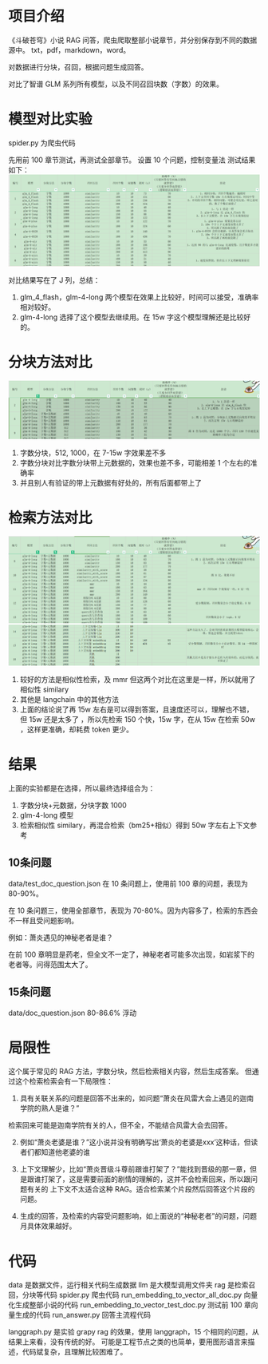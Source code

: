 # 项目介绍
《斗破苍穹》小说 RAG 问答，爬虫爬取整部小说章节，并分别保存到不同的数据源中。
txt，pdf，markdown，word。

对数据进行分块，召回，根据问题生成回答。

对比了智谱 GLM 系列所有模型，以及不同召回块数（字数）的效果。


# 模型对比实验
spider.py 为爬虫代码

先用前 100 章节测试，再测试全部章节。
设置 10 个问题，控制变量法
测试结果如下：
![](data/img/1.png)

对比结果写在了 J 列，总结：

1. glm_4_flash，glm-4-long 两个模型在效果上比较好，时间可以接受，准确率相对较好。
2. glm-4-long 选择了这个模型去继续用。在 15w 字这个模型理解还是比较好的。


# 分块方法对比
![](data/img/2.png)
1. 字数分块，512, 1000，在 7-15w 字效果差不多
2. 字数分块对比字数分块带上元数据的，效果也差不多，可能相差 1 个左右的准确率
3. 并且别人有验证的带上元数据有好处的，所有后面都带上了


# 检索方法对比
![](data/img/3.png)
![](data/img/4.png)
1. 较好的方法是相似性检索，及 mmr 但这两个对比在这里是一样，所以就用了相似性 similary
2. 其他是 langchain 中的其他方法
3. 上面的结论说了再 15w 左右是可以得到答案，且速度还可以，理解也不错，但 15w 还是太多了
，所以先检索 150 个快，15w 字，在从 15w 在检索 50w ，这样更准确，却耗费 token 更少。


# 结果
上面的实验都是在选择，所以最终选择组合为：
1. 字数分块+元数据，分块字数 1000
2. glm-4-long 模型
3. 检索相似性 similary，再混合检索（bm25+相似）得到 50w 字左右上下文参考

## 10条问题
data/test_doc_question.json
在 10 条问题上，使用前 100 章的问题，表现为 80-90%。

在 10 条问题三，使用全部章节，表现为 70-80%。因为内容多了，检索的东西会不一样且受问题影响。

例如：萧炎遇见的神秘老者是谁？

在前 100 章明显是药老，但全文不一定了，神秘老者可能多次出现，如岩浆下的老者等。问得范围太大了。


## 15条问题
data/doc_question.json
80-86.6% 浮动


# 局限性
这个属于常见的 RAG 方法，字数分块，然后检索相关内容，然后生成答案。
但通过这个检索检索会有一下局限性：
1. 具有关联关系的问题是回答不出来的，如问题“萧炎在风雷大会上遇见的迦南学院的熟人是谁？”

检索回来可能是迦南学院有关的人，但不全，不能结合风雷大会去回答。

2. 例如“萧炎老婆是谁？”这小说并没有明确写出‘萧炎的老婆是xxx’这种话，但读者们都知道他老婆的谁

3. 上下文理解少，比如“萧炎晋级斗尊前跟谁打架了？”能找到晋级的那一章，但是跟谁打架了，这是需要前面的剧情的理解的，这并不会检索回来，所以跟问题有关的
上下文不太适合这种 RAG。适合检索某个片段然后回答这个片段的问题。

4. 生成的回答，及检索的内容受问题影响，如上面说的“神秘老者”的问题，问题月具体效果越好。


# 代码
data 是数据文件，运行相关代码生成数据
llm 是大模型调用文件夹
rag 是检索召回，分块等代码
spider.py 爬虫代码
run_embedding_to_vector_all_doc.py 向量化生成整部小说的代码
run_embedding_to_vector_test_doc.py 测试前 100 章向量生成的代码
run_answer.py 回答主流程代码

langgraph.py 是实验 grapy rag 的效果，使用 langgraph，15 个相同的问题，从结果上来看，没有传统的好。
可能是工程节点之类的也简单，要用图形语言来描述，代码斌复杂，且理解比较困难了。
